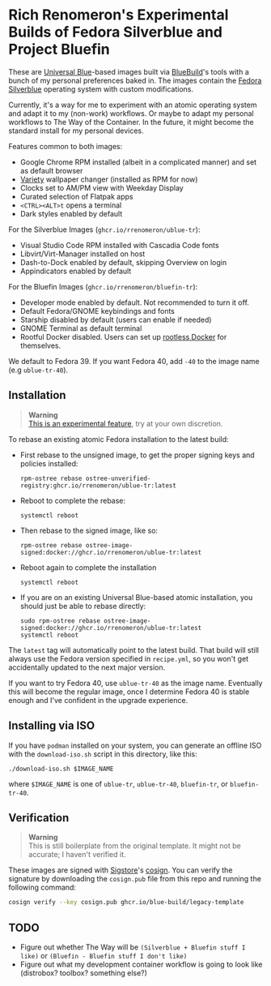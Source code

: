 # Rich Renomeron's Experimental Builds of Fedora Silverblue and Project Bluefin

These are [Universal Blue](https://universal-blue.org)-based images built via
[BlueBuild](https://bulue-build.org)'s tools with a bunch of my personal preferences baked in.
The images contain the [Fedora Silverblue](https://silverblue.fedoraproject.org) operating
system with custom modifications.

Currently, it's a way for me to experiment with an atomic operating system and adapt it to my
(non-work) workflows.  Or maybe to adapt my personal workflows to The Way of the Container. In
the future, it might become the standard install for my personal devices.

Features common to both images:

- Google Chrome RPM installed (albeit in a complicated manner) and set as default browser
- [Variety](https://peterlevi.com/variety/) wallpaper changer (installed as RPM for now)
- Clocks set to AM/PM view with Weekday Display
- Curated selection of Flatpak apps
- ``<CTRL><ALT>t`` opens a terminal
- Dark styles enabled by default

For the Silverblue Images (``ghcr.io/rrenomeron/ublue-tr``):

- Visual Studio Code RPM installed with Cascadia Code fonts
- Libvirt/Virt-Manager installed on host
- Dash-to-Dock enabled by default, skipping Overview on login
- Appindicators enabled by default

For the Bluefin Images (``ghcr.io/rrenomeron/bluefin-tr``):

- Developer mode enabled by default.  Not recommended to turn it off.
- Default Fedora/GNOME keybindings and fonts
- Starship disabled by default (users can enable if needed)
- GNOME Terminal as default terminal
- Rootful Docker disabled.  Users can set up 
  [rootless Docker](https://docs.docker.com/engine/security/rootless/) for themselves.

We default to Fedora 39.  If you want Fedora 40, add ``-40`` to the image name (e.g ``ublue-tr-40``).

## Installation

> **Warning**  
> [This is an experimental feature](https://www.fedoraproject.org/wiki/Changes/OstreeNativeContainerStable), try at your own discretion.

To rebase an existing atomic Fedora installation to the latest build:

- First rebase to the unsigned image, to get the proper signing keys and policies installed:
  ```
  rpm-ostree rebase ostree-unverified-registry:ghcr.io/rrenomeron/ublue-tr:latest
  ```
- Reboot to complete the rebase:
  ```
  systemctl reboot
  ```
- Then rebase to the signed image, like so:
  ```
  rpm-ostree rebase ostree-image-signed:docker://ghcr.io/rrenomeron/ublue-tr:latest
  ```
- Reboot again to complete the installation
  ```
  systemctl reboot
  ```

- If you are on an existing Universal Blue-based atomic installation, you should just be able to
  rebase directly:
  ```
  sudo rpm-ostree rebase ostree-image-signed:docker://ghcr.io/rrenomeron/ublue-tr:latest
  systemctl reboot
  ```

The `latest` tag will automatically point to the latest build. That build will still always use
the Fedora version specified in `recipe.yml`, so you won't get accidentally updated to the next
major version.

If you want to try Fedora 40, use ``ublue-tr-40`` as the image name.  Eventually this will
become the regular image, once I determine Fedora 40 is stable enough and I've confident in the
upgrade experience.

## Installing via ISO

If you have ``podman`` installed on your system, you can generate an offline ISO with the
``download-iso.sh`` script in this directory, like this:
```
./download-iso.sh $IMAGE_NAME
```
where ``$IMAGE_NAME`` is one of ``ublue-tr``, ``ublue-tr-40``, ``bluefin-tr``, or
``bluefin-tr-40``.

## Verification
> **Warning**  
> This is still boilerplate from the original template.  It might not be accurate; I haven't
> verified it.

These images are signed with [Sigstore](https://www.sigstore.dev/)'s
[cosign](https://github.com/sigstore/cosign). You can verify the signature by downloading the
`cosign.pub` file from this repo and running the following command:

```bash
cosign verify --key cosign.pub ghcr.io/blue-build/legacy-template
```

## TODO

- Figure out whether The Way will be ``(Silverblue + Bluefin stuff I like)`` or ``(Bluefin -
  Bluefin stuff I don't like)``
- Figure out what my development container workflow is going to look like (distrobox? toolbox?
  something else?)



